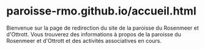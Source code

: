 # paroisse-rmo.github.io/accueil.html
Bienvenue sur la page de redirection du site de la paroisse du Rosenmeer et d'Ottrott. 
Vous trouverez des informations à propos de la paroisse du Rosenmeer et d'Ottrott et des activités associatives en cours.

